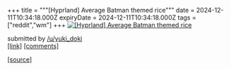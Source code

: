 +++
title = """[Hyprland] Average Batman themed rice"""
date = 2024-12-11T10:34:18.000Z
expiryDate = 2024-12-11T10:34:18.000Z
tags = ["reddit","wm"]
+++
[![[Hyprland] Average Batman themed rice](https://b.thumbs.redditmedia.com/5LH-e_-nRy-eGH3U_2q211xA7v9elms5WcRZONY8i9Y.jpg "[Hyprland] Average Batman themed rice")](https://www.reddit.com/r/unixporn/comments/1hbqneo/hyprland_average_batman_themed_rice/)

submitted by [/u/yuki\_doki](https://www.reddit.com/user/yuki_doki)  
[\[link\]](https://www.reddit.com/gallery/1hbqneo) [\[comments\]](https://www.reddit.com/r/unixporn/comments/1hbqneo/hyprland_average_batman_themed_rice/)

[[source]](https://www.reddit.com/r/unixporn/comments/1hbqneo/hyprland_average_batman_themed_rice/)
